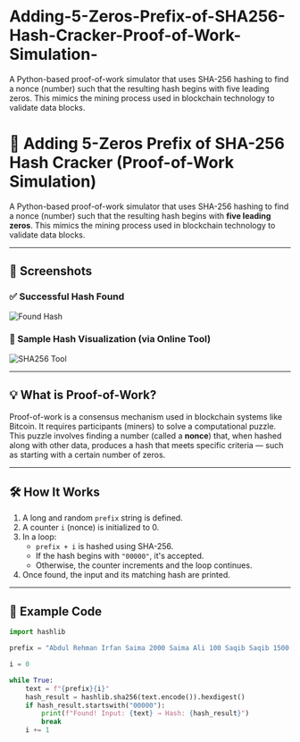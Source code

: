 # Adding-5-Zeros-Prefix-of-SHA256-Hash-Cracker-Proof-of-Work-Simulation-
A Python-based proof-of-work simulator that uses SHA-256 hashing to find a nonce (number) such that the resulting hash begins with five leading zeros. This mimics the mining process used in blockchain technology to validate data blocks.

# 🔐 Adding 5-Zeros Prefix of SHA-256 Hash Cracker (Proof-of-Work Simulation)

A Python-based proof-of-work simulator that uses SHA-256 hashing to find a nonce (number) such that the resulting hash begins with **five leading zeros**. This mimics the mining process used in blockchain technology to validate data blocks.

---

## 📸 Screenshots

### ✅ Successful Hash Found

![Found Hash](https://github.com/user-attachments/assets/f6a6e702-9c06-497f-929a-466ae09e2c3a)

### 🧠 Sample Hash Visualization (via Online Tool)

![SHA256 Tool](https://github.com/user-attachments/assets/b766ade0-e8ee-4bcf-a202-283dce233da7)

---

## 💡 What is Proof-of-Work?

Proof-of-work is a consensus mechanism used in blockchain systems like Bitcoin. It requires participants (miners) to solve a computational puzzle. This puzzle involves finding a number (called a **nonce**) that, when hashed along with other data, produces a hash that meets specific criteria — such as starting with a certain number of zeros.

---

## 🛠️ How It Works

1. A long and random `prefix` string is defined.
2. A counter `i` (nonce) is initialized to 0.
3. In a loop:
    - `prefix + i` is hashed using SHA-256.
    - If the hash begins with `"00000"`, it's accepted.
    - Otherwise, the counter increments and the loop continues.
4. Once found, the input and its matching hash are printed.

---

## 🧪 Example Code

```python
import hashlib

prefix = "Abdul Rehman Irfan Saima 2000 Saima Ali 100 Saqib Saqib 1500 Sara Sara This is me and tell me oajiodachpiahcpoasjpoaskdpojaspodjaspodjaspodjaspodjaspodjpoaskdpoaskdpasodkaspojdpociasjpocasjdhello text send block chain"

i = 0

while True:
    text = f"{prefix}{i}"
    hash_result = hashlib.sha256(text.encode()).hexdigest()
    if hash_result.startswith("00000"):
        print(f"Found! Input: {text} → Hash: {hash_result}")
        break
    i += 1
